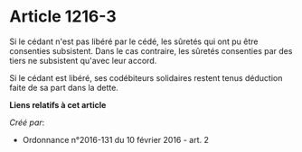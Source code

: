 # Article 1216-3

Si le cédant n'est pas libéré par le cédé, les sûretés qui ont pu être consenties subsistent. Dans le cas contraire, les
sûretés consenties par des tiers ne subsistent qu'avec leur accord.

Si le cédant est libéré, ses codébiteurs solidaires restent tenus déduction faite de sa part dans la dette.

**Liens relatifs à cet article**

_Créé par_:

  - Ordonnance n°2016-131 du 10 février 2016 - art. 2
